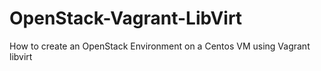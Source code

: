 # OpenStack-Vagrant-LibVirt
How to create an OpenStack Environment on a Centos VM using Vagrant libvirt
